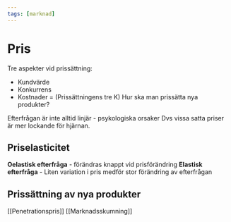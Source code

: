 ```yaml
---
tags: [marknad]
---
```

# Pris 
Tre aspekter vid prissättning: 
- Kundvärde
- Konkurrens
- Kostnader
= (Prissättningens tre K)
Hur ska man prissätta nya produkter?

Efterfrågan är inte alltid linjär - psykologiska orsaker
Dvs vissa satta priser är mer lockande för hjärnan. 

## Priselasticitet
**Oelastisk efterfråga** - förändras knappt vid prisförändring
**Elastisk efterfråga** - Liten variation i pris medför stor förändring av efterfrågan

## Prissättning av nya produkter
[[Penetrationspris]]
[[Marknadsskumning]]

